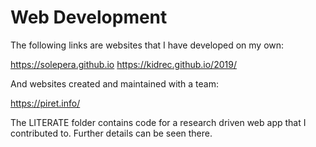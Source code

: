 # Web Development

The following links are websites that I have developed on my own:

https://solepera.github.io
https://kidrec.github.io/2019/

And websites created and maintained with a team:

https://piret.info/

The LITERATE folder contains code for a research driven web app that I contributed to. 
Further details can be seen there.

